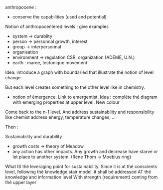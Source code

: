 anthropocene : 
- conserve the capabilities (used and potential)

Notion of anthropocentered levels : give examples
- system -> durabilty
- person -> personnal growth, interest
- group -> interpersonnal
- organisation 
- environment -> regulation CSR, organization (ADEME, U.N.) 
- earth : maree, tectonique movement 

Idea: introduce a graph with boundaried that illustrate thé notion of level change

But each level creates something to the other level like in chemistry.
- notion of émergence. Link to emergentist.
Idea : complète thé diagram with emerging properties at upper level. New colour


Come back to the n-1 level. And address sustainability and responsibility like chemist address energy, température changes, ...

Then :

Sustainability and durability
- growth costs -> theory of Meadow
- any action has other impacts. Any growth and decrease have starve or let place to another system. (Rene Thom -> Moebius ring)

What IS thé leveraging point for sustainability. 
Since it is at thé conscients level, following thé knowledge stair model, it shall bé addressed AT thé knowledge and information level 
With strength (requirement) coming from thé upper layer


